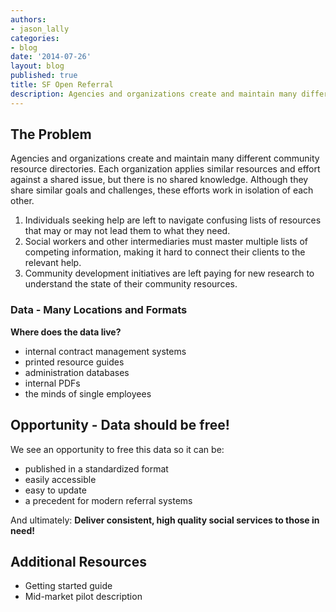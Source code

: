 ```yaml
---
authors:
- jason_lally
categories:
- blog
date: '2014-07-26'
layout: blog
published: true
title: SF Open Referral
description: Agencies and organizations create and maintain many different community resource directories. Each organization applies similar resources and effort against a shared issue, but there is no shared knowledge. Although they share similar goals and challenges, these efforts work in isolation of each other. SF Open Referral improves social service delivery through shared, open resource data.
---
```


## The Problem

Agencies and organizations create and maintain many different community resource directories. Each organization applies similar resources and effort against a shared issue, but there is no shared knowledge. Although they share similar goals and challenges, these efforts work in isolation of each other.

1. Individuals seeking help are left to navigate confusing lists of resources that may or may not lead them to what they need.
2. Social workers and other intermediaries must master multiple lists of competing information, making it hard to connect their clients to the relevant help.
3. Community development initiatives are left paying for new research to understand the state of their community resources.

### Data - Many Locations and Formats

**Where does the data live?**

- internal contract management systems
- printed resource guides
- administration databases
- internal PDFs
- the minds of single employees

## Opportunity - Data should be free!

We see an opportunity to free this data so it can be:

- published in a standardized format
- easily accessible
- easy to update
- a precedent for modern referral systems

And ultimately: **Deliver consistent, high quality social services to those in need!**

## Additional Resources

- Getting started guide
- Mid-market pilot description

